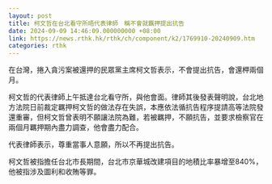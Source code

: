 ```yaml
---
layout: post
title: 柯文哲在台北看守所晤代表律師　稱不會就羈押提出抗告
date: 2024-09-09 14:46:09.000000000 +08:00
link: https://news.rthk.hk/rthk/ch/component/k2/1769910-20240909.htm
categories: rthk
---
```


在台灣，捲入貪污案被還押的民眾黨主席柯文哲表示，不會提出抗告，會還柙兩個月。

柯文哲的代表律師上午抵達台北看守所，與他會面。律師其後發表聲明說，台北地方法院日前裁定羈押柯文哲的做法存在失誤，本應依法循抗告程序提請高等法院發還重審，但柯文哲曾表明不願讓法院為難，若被羈押，不願抗告，並要求檢察官在兩個月羈押期內盡力調查，他會盡力配合。

代表律師表示，尊重當事人意願，所以不再提出抗告。

柯文哲被指擔任台北市長期間，台北市京華城改建項目的地積比率暴增至840%，他被指涉及圖利和收賄等罪。
